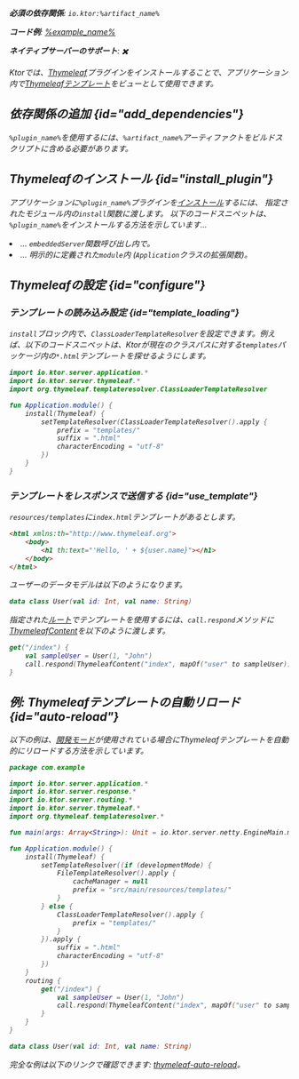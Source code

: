 [//]: # (title: Thymeleaf)

<show-structure for="chapter" depth="2"/>
<primary-label ref="server-plugin"/>

<var name="plugin_name" value="Thymeleaf"/>
<var name="package_name" value="io.ktor.server.thymeleaf"/>
<var name="artifact_name" value="ktor-server-thymeleaf"/>

<tldr>
<p>
<b>必須の依存関係</b>: <code>io.ktor:%artifact_name%</code>
</p>
<var name="example_name" value="thymeleaf"/>
<p>
    <b>コード例</b>:
    <a href="https://github.com/ktorio/ktor-documentation/tree/%ktor_version%/codeSnippets/snippets/%example_name%">
        %example_name%
    </a>
</p>
<p>
    <b><Links href="/ktor/server-native" summary="KtorはKotlin/Nativeをサポートしており、追加のランタイムや仮想マシンなしでサーバーを実行できます。">ネイティブサーバー</Links>のサポート</b>: ✖️
</p>
</tldr>

Ktorでは、[Thymeleaf](https://api.ktor.io/ktor-server/ktor-server-plugins/ktor-server-thymeleaf/io.ktor.server.thymeleaf/-thymeleaf)プラグインをインストールすることで、アプリケーション内で[Thymeleafテンプレート](https://www.thymeleaf.org/)をビューとして使用できます。

## 依存関係の追加 {id="add_dependencies"}

<p>
    <code>%plugin_name%</code>を使用するには、<code>%artifact_name%</code>アーティファクトをビルドスクリプトに含める必要があります。
</p>
<Tabs group="languages">
    <TabItem title="Gradle (Kotlin)" group-key="kotlin">
        <code-block lang="Kotlin" code="            implementation(&quot;io.ktor:%artifact_name%:$ktor_version&quot;)"/>
    </TabItem>
    <TabItem title="Gradle (Groovy)" group-key="groovy">
        <code-block lang="Groovy" code="            implementation &quot;io.ktor:%artifact_name%:$ktor_version&quot;"/>
    </TabItem>
    <TabItem title="Maven" group-key="maven">
        <code-block lang="XML" code="            &lt;dependency&gt;&#10;                &lt;groupId&gt;io.ktor&lt;/groupId&gt;&#10;                &lt;artifactId&gt;%artifact_name%-jvm&lt;/artifactId&gt;&#10;                &lt;version&gt;${ktor_version}&lt;/version&gt;&#10;            &lt;/dependency&gt;"/>
    </TabItem>
</Tabs>

## Thymeleafのインストール {id="install_plugin"}

<p>
    アプリケーションに<code>%plugin_name%</code>プラグインを<a href="#install">インストール</a>するには、
    指定された<Links href="/ktor/server-modules" summary="モジュールを使用すると、ルートをグループ化してアプリケーションを構造化できます。">モジュール</Links>内の<code>install</code>関数に渡します。
    以下のコードスニペットは、<code>%plugin_name%</code>をインストールする方法を示しています...
</p>
<list>
    <li>
        ... <code>embeddedServer</code>関数呼び出し内で。
    </li>
    <li>
        ... 明示的に定義された<code>module</code>内 (<code>Application</code>クラスの拡張関数)。
    </li>
</list>
<Tabs>
    <TabItem title="embeddedServer">
        <code-block lang="kotlin" code="            import io.ktor.server.engine.*&#10;            import io.ktor.server.netty.*&#10;            import io.ktor.server.application.*&#10;            import %package_name%.*&#10;&#10;            fun main() {&#10;                embeddedServer(Netty, port = 8080) {&#10;                    install(%plugin_name%)&#10;                    // ...&#10;                }.start(wait = true)&#10;            }"/>
    </TabItem>
    <TabItem title="module">
        <code-block lang="kotlin" code="            import io.ktor.server.application.*&#10;            import %package_name%.*&#10;            // ...&#10;            fun Application.module() {&#10;                install(%plugin_name%)&#10;                // ...&#10;            }"/>
    </TabItem>
</Tabs>

## Thymeleafの設定 {id="configure"}
### テンプレートの読み込み設定 {id="template_loading"}
`install`ブロック内で、`ClassLoaderTemplateResolver`を設定できます。例えば、以下のコードスニペットは、Ktorが現在のクラスパスに対する`templates`パッケージ内の`*.html`テンプレートを探せるようにします。
```kotlin
import io.ktor.server.application.*
import io.ktor.server.thymeleaf.*
import org.thymeleaf.templateresolver.ClassLoaderTemplateResolver

fun Application.module() {
    install(Thymeleaf) {
        setTemplateResolver(ClassLoaderTemplateResolver().apply {
            prefix = "templates/"
            suffix = ".html"
            characterEncoding = "utf-8"
        })
    }
}
```

### テンプレートをレスポンスで送信する {id="use_template"}
`resources/templates`に`index.html`テンプレートがあるとします。
```html
<html xmlns:th="http://www.thymeleaf.org">
    <body>
        <h1 th:text="'Hello, ' + ${user.name}"></h1>
    </body>
</html>
```

ユーザーのデータモデルは以下のようになります。
```kotlin
data class User(val id: Int, val name: String)
```

指定された[ルート](server-routing.md)でテンプレートを使用するには、`call.respond`メソッドに[ThymeleafContent](https://api.ktor.io/ktor-server/ktor-server-plugins/ktor-server-thymeleaf/io.ktor.server.thymeleaf/-thymeleaf-content/index.html)を以下のように渡します。
```kotlin
get("/index") {
    val sampleUser = User(1, "John")
    call.respond(ThymeleafContent("index", mapOf("user" to sampleUser)))
}
```

## 例: Thymeleafテンプレートの自動リロード {id="auto-reload"}

以下の例は、[開発モード](server-development-mode.topic)が使用されている場合にThymeleafテンプレートを自動的にリロードする方法を示しています。

```kotlin
package com.example

import io.ktor.server.application.*
import io.ktor.server.response.*
import io.ktor.server.routing.*
import io.ktor.server.thymeleaf.*
import org.thymeleaf.templateresolver.*

fun main(args: Array<String>): Unit = io.ktor.server.netty.EngineMain.main(args)

fun Application.module() {
    install(Thymeleaf) {
        setTemplateResolver((if (developmentMode) {
            FileTemplateResolver().apply {
                cacheManager = null
                prefix = "src/main/resources/templates/"
            }
        } else {
            ClassLoaderTemplateResolver().apply {
                prefix = "templates/"
            }
        }).apply {
            suffix = ".html"
            characterEncoding = "utf-8"
        })
    }
    routing {
        get("/index") {
            val sampleUser = User(1, "John")
            call.respond(ThymeleafContent("index", mapOf("user" to sampleUser)))
        }
    }
}

data class User(val id: Int, val name: String)

```

完全な例は以下のリンクで確認できます: [thymeleaf-auto-reload](https://github.com/ktorio/ktor-documentation/tree/%ktor_version%/codeSnippets/snippets/thymeleaf-auto-reload)。